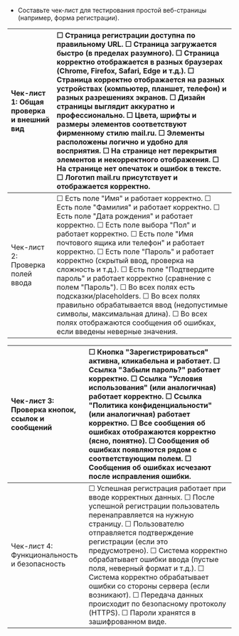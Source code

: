* Составьте чек-лист для тестирования простой веб\-страницы (например, форма регистрации).

| Чек-лист 1: Общая проверка и внешний вид | ☐ Страница регистрации доступна по правильному URL.            ☐ Страница загружается быстро (в пределах разумного).           ☐ Страница корректно отображается в разных браузерах (Chrome, Firefox, Safari, Edge и т.д.).  ☐ Страница корректно отображается на разных устройствах (компьютер, планшет, телефон) и разных разрешениях экранов. ☐ Дизайн страницы выглядит аккуратно и профессионально.       ☐ Цвета, шрифты и размеры элементов соответствуют фирменному стилю mail.ru. ☐ Элементы расположены логично и удобно для восприятия.          ☐ На странице нет перекрытия элементов и некорректного отображения.   ☐ На странице нет опечаток и ошибок в тексте.              ☐ Логотип mail.ru присутствует и отображается корректно.          |
| :---- | :---- |
| Чек-лист 2: Проверка полей ввода  | ☐ Есть поле "Имя" и работает корректно.                                 ☐ Есть поле "Фамилия" и работает корректно.                                ☐ Есть поле "Дата рождения" и работает корректно.                             ☐ Есть поле выбора "Пол" и работает корректно.                             ☐ Есть поле "Имя почтового ящика или телефон" и работает корректно.               ☐ Есть поле "Пароль" и работает корректно (скрытый ввод, проверка на сложность и т.д.).        ☐ Есть поле "Подтвердите пароль" и работает корректно (сравнение с полем "Пароль").            ☐ Во всех полях есть подсказки/placeholders.                                ☐ Во всех полях правильно обрабатывается ввод (недопустимые символы, максимальная длина).         ☐ Во всех полях отображаются сообщения об ошибках, если введены неверные значения.    |

| Чек-лист 3: Проверка кнопок, ссылок и сообщений | ☐ Кнопка "Зарегистрироваться" активна, кликабельна и работает.  ☐ Ссылка "Забыли пароль?" работает корректно.           ☐ Ссылка "Условия использования" (или аналогичная) работает корректно. ☐ Ссылка "Политика конфиденциальности" (или аналогичная) работает корректно.  ☐ Все сообщения об ошибках отображаются корректно (ясно, понятно).   ☐ Сообщения об ошибках появляются рядом с соответствующим полем.      ☐ Сообщения об ошибках исчезают после исправления ошибки.       |
| :---- | :---- |
| Чек-лист 4: Функциональность и безопасность     | ☐ Успешная регистрация работает при вводе корректных данных.      ☐ После успешной регистрации пользователь перенаправляется на нужную страницу.  ☐ Пользователю отправляется подтверждение регистрации (если это предусмотрено).  ☐ Система корректно обрабатывает ошибки ввода (пустые поля, неверный формат и т.д.).  ☐ Система корректно обрабатывает ошибки со стороны сервера (если возникают).   ☐ Передача данных происходит по безопасному протоколу (HTTPS).      ☐ Пароли хранятся в зашифрованном виде.    |

